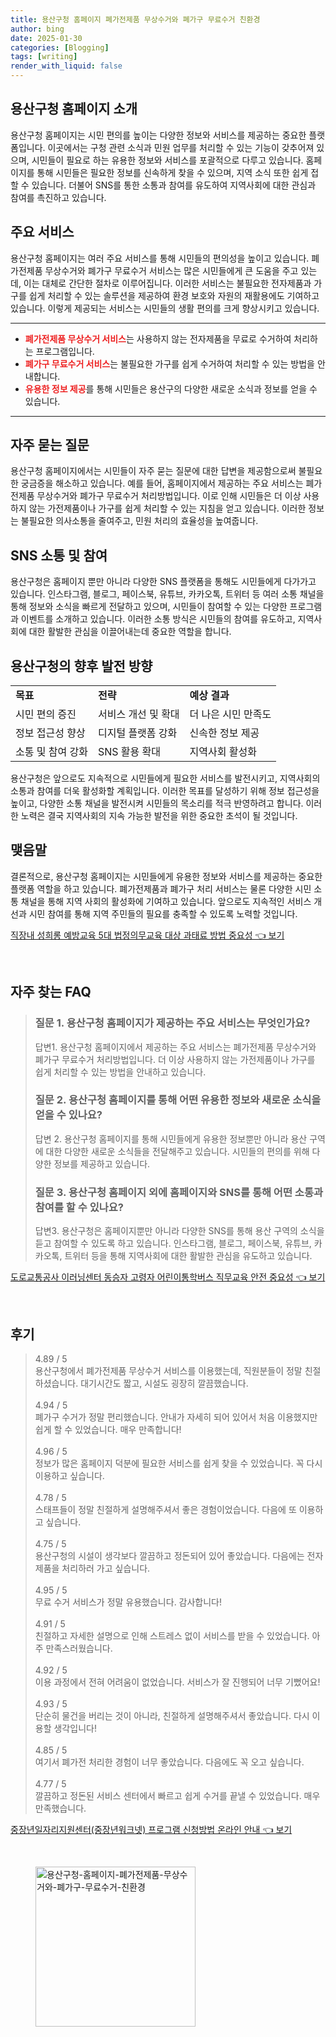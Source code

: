 ```yaml
---
title: 용산구청 홈페이지 폐가전제품 무상수거와 폐가구 무료수거 친환경
author: bing
date: 2025-01-30
categories: [Blogging]
tags: [writing]
render_with_liquid: false
---
```



<h2 id='용산구청 홈페이지 소개'>용산구청 홈페이지 소개</h2>

<p>용산구청 홈페이지는 시민 편의를 높이는 다양한 정보와 서비스를 제공하는 중요한 플랫폼입니다. 이곳에서는 구청 관련 소식과 민원 업무를 처리할 수 있는 기능이 갖추어져 있으며, 시민들이 필요로 하는 유용한 정보와 서비스를 포괄적으로 다루고 있습니다. 홈페이지를 통해 시민들은 필요한 정보를 신속하게 찾을 수 있으며, 지역 소식 또한 쉽게 접할 수 있습니다. 더불어 SNS를 통한 소통과 참여를 유도하여 지역사회에 대한 관심과 참여를 촉진하고 있습니다.</p>

<h2 id='주요 서비스'>주요 서비스</h2>

<p>용산구청 홈페이지는 여러 주요 서비스를 통해 시민들의 편의성을 높이고 있습니다. 폐가전제품 무상수거와 폐가구 무료수거 서비스는 많은 시민들에게 큰 도움을 주고 있는데, 이는 대체로 간단한 절차로 이루어집니다. 이러한 서비스는 불필요한 전자제품과 가구를 쉽게 처리할 수 있는 솔루션을 제공하여 환경 보호와 자원의 재활용에도 기여하고 있습니다. 이렇게 제공되는 서비스는 시민들의 생활 편의를 크게 향상시키고 있습니다.</p>

<hr />

<ul>
    <li><b><span style="color: #ee2323;">폐가전제품 무상수거 서비스</span></b>는 사용하지 않는 전자제품을 무료로 수거하여 처리하는 프로그램입니다.</li>
    <li><b><span style="color: #ee2323;">폐가구 무료수거 서비스</span></b>는 불필요한 가구를 쉽게 수거하여 처리할 수 있는 방법을 안내합니다.</li>
    <li><b><span style="color: #ee2323;">유용한 정보 제공</span></b>를 통해 시민들은 용산구의 다양한 새로운 소식과 정보를 얻을 수 있습니다.</li>
</ul>

<hr />

<h2 id='자주 묻는 질문'>자주 묻는 질문</h2>

<p>용산구청 홈페이지에서는 시민들이 자주 묻는 질문에 대한 답변을 제공함으로써 불필요한 궁금증을 해소하고 있습니다. 예를 들어, 홈페이지에서 제공하는 주요 서비스는 폐가전제품 무상수거와 폐가구 무료수거 처리방법입니다. 이로 인해 시민들은 더 이상 사용하지 않는 가전제품이나 가구를 쉽게 처리할 수 있는 지침을 얻고 있습니다. 이러한 정보는 불필요한 의사소통을 줄여주고, 민원 처리의 효율성을 높여줍니다.</p>

<h2 id='SNS 소통 및 참여'>SNS 소통 및 참여</h2>

<p>용산구청은 홈페이지 뿐만 아니라 다양한 SNS 플랫폼을 통해도 시민들에게 다가가고 있습니다. 인스타그램, 블로그, 페이스북, 유튜브, 카카오톡, 트위터 등 여러 소통 채널을 통해 정보와 소식을 빠르게 전달하고 있으며, 시민들이 참여할 수 있는 다양한 프로그램과 이벤트를 소개하고 있습니다. 이러한 소통 방식은 시민들의 참여를 유도하고, 지역사회에 대한 활발한 관심을 이끌어내는데 중요한 역할을 합니다.</p>

<h2 id='용산구청의 향후 발전 방향'>용산구청의 향후 발전 방향</h2>

<table>
    <tr>
        <td><b>목표</b></td>
        <td><b>전략</b></td>
        <td><b>예상 결과</b></td>
    </tr>
    <tr>
        <td>시민 편의 증진</td>
        <td>서비스 개선 및 확대</td>
        <td>더 나은 시민 만족도</td>
    </tr>
    <tr>
        <td>정보 접근성 향상</td>
        <td>디지털 플랫폼 강화</td>
        <td>신속한 정보 제공</td>
    </tr>
    <tr>
        <td>소통 및 참여 강화</td>
        <td>SNS 활용 확대</td>
        <td>지역사회 활성화</td>
    </tr>
</table>

<p>용산구청은 앞으로도 지속적으로 시민들에게 필요한 서비스를 발전시키고, 지역사회의 소통과 참여를 더욱 활성화할 계획입니다. 이러한 목표를 달성하기 위해 정보 접근성을 높이고, 다양한 소통 채널을 발전시켜 시민들의 목소리를 적극 반영하려고 합니다. 이러한 노력은 결국 지역사회의 지속 가능한 발전을 위한 중요한 초석이 될 것입니다.</p>

<h2 id='맺음말'>맺음말</h2>

<p>결론적으로, 용산구청 홈페이지는 시민들에게 유용한 정보와 서비스를 제공하는 중요한 플랫폼 역할을 하고 있습니다. 폐가전제품과 폐가구 처리 서비스는 물론 다양한 시민 소통 채널을 통해 지역 사회의 활성화에 기여하고 있습니다. 앞으로도 지속적인 서비스 개선과 시민 참여를 통해 지역 주민들의 필요를 충족할 수 있도록 노력할 것입니다.</p>


<p><a class="click-button" title="직장내 성희롱 예방교육 5대 법정의무교육 대상 과태료 방법 중요성" href="https://greenforu.github.io/posts/%EC%A7%81%EC%9E%A5%EB%82%B4-%EC%84%B1%ED%9D%AC%EB%A1%B1-%EC%98%88%EB%B0%A9%EA%B5%90%EC%9C%A1-5%EB%8C%80-%EB%B2%95%EC%A0%95%EC%9D%98%EB%AC%B4%EA%B5%90%EC%9C%A1-%EB%8C%80%EC%83%81-%EA%B3%BC%ED%83%9C%EB%A3%8C-%EB%B0%A9%EB%B2%95-%EC%A4%91%EC%9A%94%EC%84%B1/" rel="dofollow">직장내 성희롱 예방교육 5대 법정의무교육 대상 과태료 방법 중요성 👈 보기</a></p><br>
<h2 id='자주_찾는_FAQ'>자주 찾는 FAQ</h2>
<div itemscope="" itemtype="https://schema.org/FAQPage"> 
<blockquote> 
<div itemscope="" itemprop="mainEntity" itemtype="https://schema.org/Question"> 
<h3 itemprop="name">질문 1. 용산구청 홈페이지가 제공하는 주요 서비스는 무엇인가요?</h3> 
<div itemscope="" itemprop="acceptedAnswer" itemtype="https://schema.org/Answer"> 
<span itemprop="text"> 
<p>답변1. 용산구청 홈페이지에서 제공하는 주요 서비스는 폐가전제품 무상수거와 폐가구 무료수거 처리방법입니다. 더 이상 사용하지 않는 가전제품이나 가구를 쉽게 처리할 수 있는 방법을 안내하고 있습니다.</p> 
</span> 
</div> 
</div> 

<div itemscope="" itemprop="mainEntity" itemtype="https://schema.org/Question"> 
<h3 itemprop="name">질문 2. 용산구청 홈페이지를 통해 어떤 유용한 정보와 새로운 소식을 얻을 수 있나요?</h3> 
<div itemscope="" itemprop="acceptedAnswer" itemtype="https://schema.org/Answer"> 
<span itemprop="text"> 
<p>답변 2. 용산구청 홈페이지를 통해 시민들에게 유용한 정보뿐만 아니라 용산 구역에 대한 다양한 새로운 소식들을 전달해주고 있습니다. 시민들의 편의를 위해 다양한 정보를 제공하고 있습니다.</p> 
</span> 
</div> 
</div> 

<div itemscope="" itemprop="mainEntity" itemtype="https://schema.org/Question"> 
<h3 itemprop="name">질문 3. 용산구청 홈페이지 외에 홈페이지와 SNS를 통해 어떤 소통과 참여를 할 수 있나요?</h3> 
<div itemscope="" itemprop="acceptedAnswer" itemtype="https://schema.org/Answer"> 
<span itemprop="text"> 
<p>답변3. 용산구청은 홈페이지뿐만 아니라 다양한 SNS를 통해 용산 구역의 소식을 듣고 참여할 수 있도록 하고 있습니다. 인스타그램, 블로그, 페이스북, 유튜브, 카카오톡, 트위터 등을 통해 지역사회에 대한 활발한 관심을 유도하고 있습니다.</p> 
</span> 
</div> 
</div> 

</blockquote> 
</div>
<p><a class="click-button" title="도로교통공사 이러닝센터 동승자 고령자 어린이통학버스 직무교육 안전 중요성" href="https://greenforu.github.io/posts/%EB%8F%84%EB%A1%9C%EA%B5%90%ED%86%B5%EA%B3%B5%EC%82%AC-%EC%9D%B4%EB%9F%AC%EB%8B%9D%EC%84%BC%ED%84%B0-%EB%8F%99%EC%8A%B9%EC%9E%90-%EA%B3%A0%EB%A0%B9%EC%9E%90-%EC%96%B4%EB%A6%B0%EC%9D%B4%ED%86%B5%ED%95%99%EB%B2%84%EC%8A%A4-%EC%A7%81%EB%AC%B4%EA%B5%90%EC%9C%A1-%EC%95%88%EC%A0%84-%EC%A4%91%EC%9A%94%EC%84%B1/" rel="dofollow">도로교통공사 이러닝센터 동승자 고령자 어린이통학버스 직무교육 안전 중요성 👈 보기</a></p><br>
<h2 id='후기'>후기</h2>
<div itemscope itemtype="https://schema.org/Product">
  <blockquote>
  <div itemprop="review" itemscope itemtype="https://schema.org/Review">
      <div itemprop="reviewRating" itemscope itemtype="https://schema.org/Rating"> <span itemprop="ratingValue">4.89</span> / <span itemprop="bestRating">5</span> </div>
      <span itemprop="reviewBody">용산구청에서 폐가전제품 무상수거 서비스를 이용했는데, 직원분들이 정말 친절하셨습니다. 대기시간도 짧고, 시설도 굉장히 깔끔했습니다.</span>
  </div>
  <br>
  <div itemprop="review" itemscope itemtype="https://schema.org/Review">
      <div itemprop="reviewRating" itemscope itemtype="https://schema.org/Rating"> <span itemprop="ratingValue">4.94</span> / <span itemprop="bestRating">5</span> </div>
      <span itemprop="reviewBody">폐가구 수거가 정말 편리했습니다. 안내가 자세히 되어 있어서 처음 이용했지만 쉽게 할 수 있었습니다. 매우 만족합니다!</span>
  </div>
  <br>
  <div itemprop="review" itemscope itemtype="https://schema.org/Review">
      <div itemprop="reviewRating" itemscope itemtype="https://schema.org/Rating"> <span itemprop="ratingValue">4.96</span> / <span itemprop="bestRating">5</span> </div>
      <span itemprop="reviewBody">정보가 많은 홈페이지 덕분에 필요한 서비스를 쉽게 찾을 수 있었습니다. 꼭 다시 이용하고 싶습니다.</span>
  </div>
  <br>
  <div itemprop="review" itemscope itemtype="https://schema.org/Review">
      <div itemprop="reviewRating" itemscope itemtype="https://schema.org/Rating"> <span itemprop="ratingValue">4.78</span> / <span itemprop="bestRating">5</span> </div>
      <span itemprop="reviewBody">스태프들이 정말 친절하게 설명해주셔서 좋은 경험이었습니다. 다음에 또 이용하고 싶습니다.</span>
  </div>
  <br>
  <div itemprop="review" itemscope itemtype="https://schema.org/Review">
      <div itemprop="reviewRating" itemscope itemtype="https://schema.org/Rating"> <span itemprop="ratingValue">4.75</span> / <span itemprop="bestRating">5</span> </div>
      <span itemprop="reviewBody">용산구청의 시설이 생각보다 깔끔하고 정돈되어 있어 좋았습니다. 다음에는 전자제품을 처리하러 가고 싶습니다.</span>
  </div>
  <br>
  <div itemprop="review" itemscope itemtype="https://schema.org/Review">
      <div itemprop="reviewRating" itemscope itemtype="https://schema.org/Rating"> <span itemprop="ratingValue">4.95</span> / <span itemprop="bestRating">5</span> </div>
      <span itemprop="reviewBody">무료 수거 서비스가 정말 유용했습니다. 감사합니다!</span>
  </div>
  <br>
  <div itemprop="review" itemscope itemtype="https://schema.org/Review">
      <div itemprop="reviewRating" itemscope itemtype="https://schema.org/Rating"> <span itemprop="ratingValue">4.91</span> / <span itemprop="bestRating">5</span> </div>
      <span itemprop="reviewBody">친절하고 자세한 설명으로 인해 스트레스 없이 서비스를 받을 수 있었습니다. 아주 만족스러웠습니다.</span>
  </div>
  <br>
  <div itemprop="review" itemscope itemtype="https://schema.org/Review">
      <div itemprop="reviewRating" itemscope itemtype="https://schema.org/Rating"> <span itemprop="ratingValue">4.92</span> / <span itemprop="bestRating">5</span> </div>
      <span itemprop="reviewBody">이용 과정에서 전혀 어려움이 없었습니다. 서비스가 잘 진행되어 너무 기뻤어요!</span>
  </div>
  <br>
  <div itemprop="review" itemscope itemtype="https://schema.org/Review">
      <div itemprop="reviewRating" itemscope itemtype="https://schema.org/Rating"> <span itemprop="ratingValue">4.93</span> / <span itemprop="bestRating">5</span> </div>
      <span itemprop="reviewBody">단순히 물건을 버리는 것이 아니라, 친절하게 설명해주셔서 좋았습니다. 다시 이용할 생각입니다!</span>
  </div>
  <br>
  <div itemprop="review" itemscope itemtype="https://schema.org/Review">
      <div itemprop="reviewRating" itemscope itemtype="https://schema.org/Rating"> <span itemprop="ratingValue">4.85</span> / <span itemprop="bestRating">5</span> </div>
      <span itemprop="reviewBody">여기서 폐가전 처리한 경험이 너무 좋았습니다. 다음에도 꼭 오고 싶습니다.</span>
  </div>
  <br>
  <div itemprop="review" itemscope itemtype="https://schema.org/Review">
      <div itemprop="reviewRating" itemscope itemtype="https://schema.org/Rating"> <span itemprop="ratingValue">4.77</span> / <span itemprop="bestRating">5</span> </div>
      <span itemprop="reviewBody">깔끔하고 정돈된 서비스 센터에서 빠르고 쉽게 수거를 끝낼 수 있었습니다. 매우 만족했습니다.</span>
  </div>
  </blockquote>
</div>
<p><a class="click-button" title="중장년일자리지원센터(중장년워크넷) 프로그램 신청방법 온라인 안내" href="https://greenforu.github.io/posts/%EC%A4%91%EC%9E%A5%EB%85%84%EC%9D%BC%EC%9E%90%EB%A6%AC%EC%A7%80%EC%9B%90%EC%84%BC%ED%84%B0(%EC%A4%91%EC%9E%A5%EB%85%84%EC%9B%8C%ED%81%AC%EB%84%B7)-%ED%94%84%EB%A1%9C%EA%B7%B8%EB%9E%A8-%EC%8B%A0%EC%B2%AD%EB%B0%A9%EB%B2%95-%EC%98%A8%EB%9D%BC%EC%9D%B8-%EC%95%88%EB%82%B4/" rel="dofollow">중장년일자리지원센터(중장년워크넷) 프로그램 신청방법 온라인 안내 👈 보기</a></p><br>
<figure class="image"><img src="https://greenforu.github.io/assets/img/thumbnail/용산구청-홈페이지-폐가전제품-무상수거와-폐가구-무료수거-친환경.webp" alt="용산구청-홈페이지-폐가전제품-무상수거와-폐가구-무료수거-친환경" width="256" height="256"></figure>